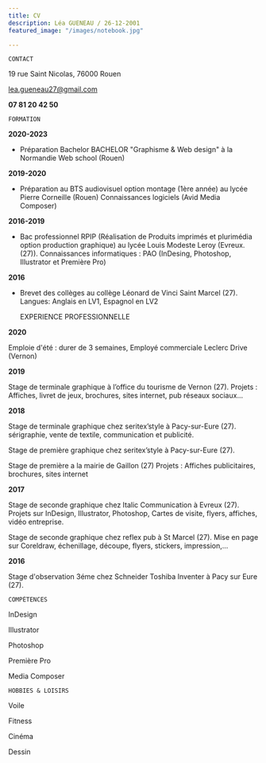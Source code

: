 ```yaml
---
title: CV
description: Léa GUENEAU / 26-12-2001
featured_image: "/images/notebook.jpg"

---
```

    CONTACT

19 rue Saint Nicolas, 76000 Rouen

lea.gueneau27@gmail.com

**07 81 20 42 50**

    FORMATION

**2020-2023**

* Préparation Bachelor BACHELOR "Graphisme & Web design" à la Normandie Web school (Rouen)

**2019-2020**

* Préparation au BTS audiovisuel option montage (1ère année) au lycée Pierre Corneille (Rouen) Connaissances logiciels (Avid Media Composer)

**2016-2019**

* Bac professionnel RPIP (Réalisation de Produits imprimés et plurimédia option production graphique) au lycée Louis Modeste Leroy (Evreux. (27)). Connaissances informatiques : PAO (InDesing, Photoshop, Illustrator et Première Pro)

**2016**

* Brevet des collèges au collège Léonard de Vinci Saint Marcel (27).  
   Langues: Anglais en LV1, Espagnol en LV2

    EXPERIENCE PROFESSIONNELLE

**2020**

Emploie d'été : durer de 3 semaines, Employé commerciale Leclerc Drive (Vernon)

**2019**

Stage de terminale graphique à l’office du tourisme de Vernon (27). Projets : Affiches, livret de jeux, brochures, sites internet, pub réseaux sociaux...

**2018**

Stage de terminale graphique chez seritex’style à Pacy-sur-Eure (27). sérigraphie, vente de textile, communication et publicité.

Stage de première graphique chez seritex’style à Pacy-sur-Eure (27).

Stage de première a la mairie de Gaillon (27) Projets : Affiches publicitaires, brochures, sites internet

**2017**

Stage de seconde graphique chez Italic Communication à Evreux (27). Projets sur InDesign, Illustrator, Photoshop, Cartes de visite, flyers, affiches, vidéo entreprise.  
 

Stage de seconde graphique chez reflex pub à St Marcel (27). Mise en page sur Coreldraw, échenillage, découpe, flyers, stickers, impression,...

**2016**

Stage d'observation 3éme chez Schneider Toshiba Inventer à Pacy sur Eure (27).

    COMPÉTENCES

InDesign

Illustrator 

Photoshop 

Première Pro 

Media Composer

    HOBBIES & LOISIRS

Voile

Fitness

Cinéma

Dessin